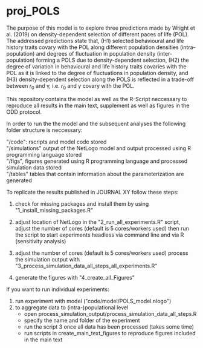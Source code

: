 # proj_POLS
The purpose of this model is to explore three predictions made by Wright et al. (2019) on density-dependent selection of different paces of life (POL). The addressed predictions state that, (H1) selected behavioural and life history traits covary with the POL along different population densities (intra-population) and degrees of fluctuation in population density (inter-population) forming a POLS due to density-dependent selection, (H2) the degree of variation in behavioural and life history traits covaries with the POL as it is linked to the degree of fluctuations in population density, and (H3) density-dependent selection along the POLS is reflected in a trade-off between $r_0$ and γ, i.e. $r_0$ and $γ$ covary with the POL.

This repository contains the model as well as the R-Script neccessary to reproduce all results in the main text, supplement as well as figures in the ODD protocol.

In order to run the the model and the subsequent analyses the following folder structure is neccessary:

"/code": rscripts and model code stored<br/>
"/simulations" output of the NetLogo model and output processed using R programming language stored<br/>
"/figs", figures generated using R programming language and processed simulation data stored<br/>
"/tables" tables that contain information about the parameterization are generated<br/>


To replicate the results published in JOURNAL XY follow these steps:

1. check for missing packages and install them by using "1_install_missing_packages.R"

2. adjust location of NetLogo in the "2_run_all_experiments.R" script, 
   adjust the number of cores (default is 5 cores/workers used)
   then run the script to start experiments headless via command line and via R (sensitivity analysis)

3. adjust the number of cores (default is 5 cores/workers used)
   process the simulation output with "3_process_simulation_data_all_steps_all_experiments.R"

4. generate the figures with "4_create_all_Figures"


If you want to run individual experiments:

1. run experiment with model ("code/model/POLS_model.nlogo")
2. to aggregate data to (intra-)populational level 
      - open process_simulation_output/process_simulation_data_all_steps.R
      - specify the name and folder of the experiment
      - run the script
3  once all data has been processed (takes some time)
      - run scripts in create_main_text_figures to reproduce figures included in the main text
